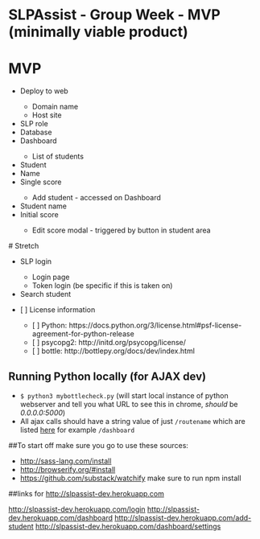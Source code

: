# SLPAssist - Group Week - MVP (minimally viable product)
# MVP
<ul>
  <li>Deploy to web</li>
    <ul>
      <li>Domain name</li>
      <li>Host site</li>
    </ul>
  <li>SLP role</li>
  <li>Database</li>
  <li>Dashboard</li>
    <ul>
      <li>List of students</li>
    </ul>
  <li>Student</li>
  <li>Name</li>
  <li>Single score</li>
    <ul>
      <li>Add student  - accessed on Dashboard</li>
    </ul>
  <li>Student name</li>
  <li>Initial score</li>
    <ul>
      <li>Edit score modal - triggered by button in student area</li>
    </ul>
</ul>
# Stretch
<ul>
  <li>SLP login</li>
    <ul>
      <li>Login page</li>
      <li>Token login (be specific if this is taken on)</li>
    </ul>
  <li>Search student</li>
</ul>

<ul>
  <li>[ ] License information</li>
    <ul>
      <li>[ ] Python: https://docs.python.org/3/license.html#psf-license-agreement-for-python-release</li>
      <li>[ ] psycopg2: http://initd.org/psycopg/license/</li>
      <li>[ ] bottle: http://bottlepy.org/docs/dev/index.html</li>
    </ul>
</ul>



## Running Python locally (for AJAX dev)
- `$ python3 mybottlecheck.py` (will start local instance of python webserver and tell you what URL to see this in chrome, _should_ be *0.0.0.0:5000*)
- All ajax calls should have a string value of just `/routename` which are listed [here](https://github.com/tiy-sat/SLPAssist/blob/master/mybottlecheck.py#L7) for example `/dashboard`

##To start off  make sure you go to use these sources:
- http://sass-lang.com/install
- http://browserify.org/#install
- https://github.com/substack/watchify make sure to run npm install

##links for http://slpassist-dev.herokuapp.com

http://slpassist-dev.herokuapp.com/login
http://slpassist-dev.herokuapp.com/dashboard
http://slpassist-dev.herokuapp.com/add-student
http://slpassist-dev.herokuapp.com/dashboard/settings
